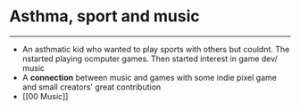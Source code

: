 # Asthma, sport and music
---
- An asthmatic kid who wanted to play sports with others but couldnt. The nstarted playing ocmputer games. Then started interest in game dev/ music
- A **connection** between music and games with some indie pixel game and small creators' great contribution
- [[00 Music]]